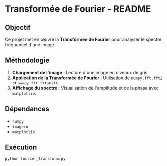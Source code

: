 # Transformée de Fourier - README

## Objectif
Ce projet met en œuvre la **Transformée de Fourier** pour analyser le spectre fréquentiel d'une image.

## Méthodologie
1. **Chargement de l'image** : Lecture d'une image en niveaux de gris.
2. **Application de la Transformée de Fourier** : Utilisation de `numpy.fft.fft2` et `numpy.fft.fftshift`.
3. **Affichage du spectre** : Visualisation de l'amplitude et de la phase avec `matplotlib`.

## Dépendances
- `numpy`
- `imageio`
- `matplotlib`

## Exécution
```bash
python fourier_transform.py

